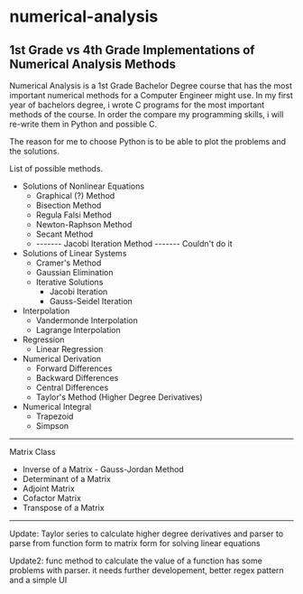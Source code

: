 # numerical-analysis
1st Grade vs 4th Grade Implementations of Numerical Analysis Methods
--- 

Numerical Analysis is a 1st Grade Bachelor Degree course that has the most important numerical methods for a Computer Engineer might use.
In my first year of bachelors degree, i wrote C programs for the most important methods of the course. In order the compare my programming skills, i will re-write them in Python and possible C.

The reason for me to choose Python is to be able to plot the problems and the solutions. 

List of possible methods.

 * Solutions of Nonlinear Equations
    * Graphical (?) Method
    * Bisection Method
    * Regula Falsi Method
    * Newton-Raphson Method
    * Secant Method
    * ------- Jacobi Iteration Method ------- Couldn't do it
 * Solutions of Linear Systems
    * Cramer's Method
    * Gaussian Elimination
    * Iterative Solutions
      * Jacobi Iteration
      * Gauss-Seidel Iteration
 * Interpolation
   * Vandermonde Interpolation
   * Lagrange Interpolation
 * Regression
   * Linear Regression
 * Numerical Derivation
   * Forward Differences
   * Backward Differences
   * Central Differences
   * Taylor's Method (Higher Degree Derivatives)
 * Numerical Integral
   * Trapezoid
   * Simpson

---
Matrix Class 
* Inverse of a Matrix - Gauss-Jordan Method
* Determinant of a Matrix
* Adjoint Matrix
* Cofactor Matrix
* Transpose of a Matrix


----
 Update: Taylor series to calculate higher degree derivatives and parser to parse from function form to matrix form for solving linear equations
 
 Update2: func method to calculate the value of a function has some problems with parser. it needs further developement, better regex pattern and a simple UI 
